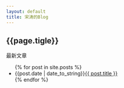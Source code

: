 ```yaml
---
layout: default
title: 宋涛的Blog
---
```

<h2>{{page.tigle}}</h2>
<p>最新文章</p>
<ul>
	{% for post in site.posts %}
		<li>{{post.date | date_to_string}}<a href="{{post.url}}">{{ post.title }}</a></li>
	{% endfor %}
</ul>
